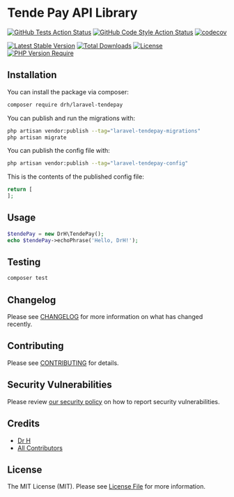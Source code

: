 # Tende Pay API Library

[![GitHub Tests Action Status](https://img.shields.io/github/workflow/status/drh/laravel-tendepay/run-tests?label=tests)](https://github.com/drh/laravel-tendepay/actions?query=workflow%3Arun-tests+branch%3Amain)
[![GitHub Code Style Action Status](https://img.shields.io/github/workflow/status/drh/laravel-tendepay/Fix%20PHP%20code%20style%20issues?label=code%20style)](https://github.com/drh/laravel-tendepay/actions?query=workflow%3A"Fix+PHP+code+style+issues"+branch%3Amain)
[![codecov](https://codecov.io/gh/DrH97/laravel-tendepay/branch/master/graph/badge.svg?token=6b0d0ba1-c2c6-4077-8c3a-1f567eea88a0)](https://codecov.io/gh/DrH97/laravel-tendepay)

[![Latest Stable Version](http://poser.pugx.org/drh/laravel-tendepay/v)](https://packagist.org/packages/drh/laravel-tendepay)
[![Total Downloads](http://poser.pugx.org/drh/laravel-tendepay/downloads)](https://packagist.org/packages/drh/laravel-tendepay)
[![License](http://poser.pugx.org/drh/laravel-tendepay/license)](https://packagist.org/packages/drh/laravel-tendepay)
[![PHP Version Require](http://poser.pugx.org/drh/laravel-tendepay/require/php)](https://packagist.org/packages/drh/laravel-tendepay)

## Installation

You can install the package via composer:

```bash
composer require drh/laravel-tendepay
```

You can publish and run the migrations with:

```bash
php artisan vendor:publish --tag="laravel-tendepay-migrations"
php artisan migrate
```

You can publish the config file with:

```bash
php artisan vendor:publish --tag="laravel-tendepay-config"
```

This is the contents of the published config file:

```php
return [
];
```

## Usage

```php
$tendePay = new DrH\TendePay();
echo $tendePay->echoPhrase('Hello, DrH!');
```

## Testing

```bash
composer test
```

## Changelog

Please see [CHANGELOG](CHANGELOG.md) for more information on what has changed recently.

## Contributing

Please see [CONTRIBUTING](CONTRIBUTING.md) for details.

## Security Vulnerabilities

Please review [our security policy](../../security/policy) on how to report security vulnerabilities.

## Credits

- [Dr H](https://github.com/DrH97)
- [All Contributors](../../contributors)

## License

The MIT License (MIT). Please see [License File](LICENSE.md) for more information.
